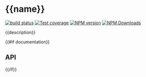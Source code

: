 # {{name}}

[![build status](https://img.shields.io/travis/<%=_.git.name%>/<%=name%>/master.svg?style=flat-square)](https://travis-ci.org/<%=_.git.name%>/<%=name%>)
[![Test coverage](https://img.shields.io/codecov/c/github/<%=_.git.name%>/<%=name%>.svg?style=flat-square)](https://codecov.io/github/<%=_.git.name%>/<%=name%>?branch=master)
[![NPM version](https://img.shields.io/npm/v/<%=name%>.svg?style=flat-square)](https://www.npmjs.com/package/<%=name%>)
[![NPM Downloads](https://img.shields.io/npm/dm/<%=name%>.svg?style=flat-square&maxAge=43200)](https://www.npmjs.com/package/<%=name%>)

{{description}}

{{#if documentation}}
## API
{{/if}}
